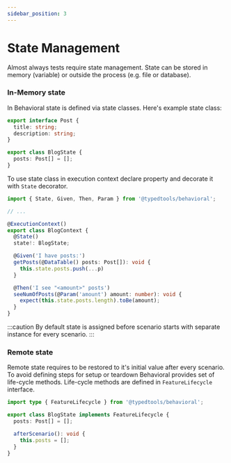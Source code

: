 ```yaml
---
sidebar_position: 3
---
```


# State Management

Almost always tests require state management. State can be stored in memory (variable) or outside the process (e.g. file or database).

### In-Memory state

In Behavioral state is defined via state classes. Here's example state class:

```typescript
export interface Post {
  title: string;
  description: string;
}

export class BlogState {
  posts: Post[] = [];
}
```

To use state class in execution context declare property and decorate it with `State` decorator.

```typescript
import { State, Given, Then, Param } from '@typedtools/behavioral';

// ...

@ExecutionContext()
export class BlogContext {
  @State()
  state!: BlogState;

  @Given('I have posts:')
  getPosts(@DataTable() posts: Post[]): void {
    this.state.posts.push(...p)
  }

  @Then('I see "<amount>" posts')
  seeNumOfPosts(@Param('amount') amount: number): void {
    expect(this.state.posts.length).toBe(amount);
  }
}
```

:::caution
By default state is assigned before scenario starts with separate instance for every scenario.
:::

### Remote state

Remote state requires to be restored to it's initial value after every scenario. To avoid defining steps for setup or teardown Behavioral provides set of life-cycle methods. Life-cycle methods are defined in `FeatureLifecycle` interface.

```typescript
import type { FeatureLifecycle } from '@typedtools/behavioral';

export class BlogState implements FeatureLifecycle {
  posts: Post[] = [];

  afterScenario(): void {
    this.posts = [];
  }
}
```
